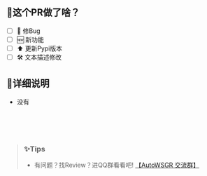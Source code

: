 ## 🦦这个PR做了啥？
<!-- 把 [ ] 改成 [x] 勾上  -->
- [ ] 🐞 修Bug
- [ ] 🆕 新功能
- [ ] ⬆️ 更新Pypi版本
- [ ] 🛠️ 文本描述修改

## 📃详细说明

* 没有
<!-- 没有就不写吧 -->














<br><br><br>

> ### ✨Tips
> * 有问题？找Review？进QQ群看看吧!
> [【AutoWSGR 交流群】](http://qm.qq.com/cgi-bin/qm/qr?_wv=1027&k=dbB2Hf7LxqMIurjmAsPtJ9Olk12SwWvf&authKey=LiEyKG1YpuxY50gHQanghthg9SROObpPm6OurSCCtDjMZpyPfUuyxrui4gGDQAaI&noverify=0&group_code=568500514)

